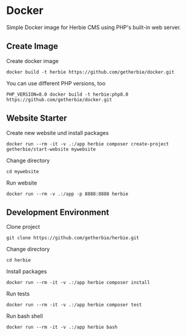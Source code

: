 # Docker

Simple Docker image for Herbie CMS using PHP's built-in web server.

## Create Image

Create docker image

    docker build -t herbie https://github.com/getherbie/docker.git

You can use different PHP versions, too

    PHP_VERSION=8.0 docker build -t herbie:php8.0 https://github.com/getherbie/docker.git

## Website Starter

Create new website und install packages

    docker run --rm -it -v .:/app herbie composer create-project getherbie/start-website mywebsite

Change directory

    cd mywebsite

Run website

    docker run --rm -v .:/app -p 8888:8888 herbie

## Development Environment

Clone project

    git clone https://github.com/getherbie/herbie.git

Change directory

    cd herbie

Install packages

    docker run --rm -it -v .:/app herbie composer install

Run tests

    docker run --rm -it -v .:/app herbie composer test

Run bash shell

    docker run --rm -it -v .:/app herbie bash
